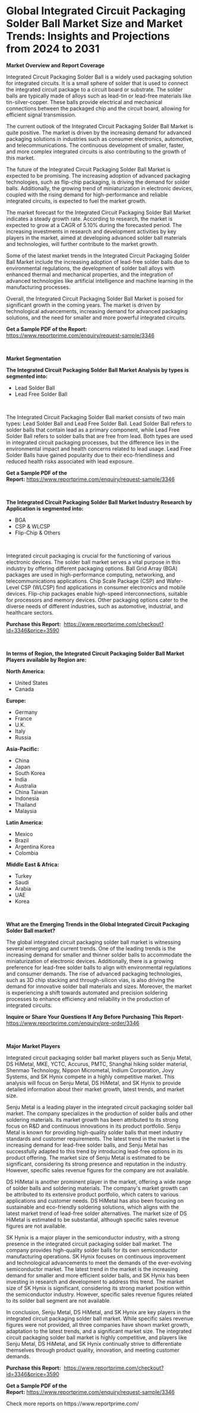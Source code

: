 <p><h1>Global Integrated Circuit Packaging Solder Ball Market Size and Market Trends: Insights and Projections from 2024 to 2031</h1></p><p><strong>Market Overview and Report Coverage</strong></p>
<p><p>Integrated Circuit Packaging Solder Ball is a widely used packaging solution for integrated circuits. It is a small sphere of solder that is used to connect the integrated circuit package to a circuit board or substrate. The solder balls are typically made of alloys such as lead-tin or lead-free materials like tin-silver-copper. These balls provide electrical and mechanical connections between the packaged chip and the circuit board, allowing for efficient signal transmission.</p><p>The current outlook of the Integrated Circuit Packaging Solder Ball Market is quite positive. The market is driven by the increasing demand for advanced packaging solutions in industries such as consumer electronics, automotive, and telecommunications. The continuous development of smaller, faster, and more complex integrated circuits is also contributing to the growth of this market.</p><p>The future of the Integrated Circuit Packaging Solder Ball Market is expected to be promising. The increasing adoption of advanced packaging technologies, such as flip-chip packaging, is driving the demand for solder balls. Additionally, the growing trend of miniaturization in electronic devices, coupled with the rising demand for high-performance and reliable integrated circuits, is expected to fuel the market growth.</p><p>The market forecast for the Integrated Circuit Packaging Solder Ball Market indicates a steady growth rate. According to research, the market is expected to grow at a CAGR of 5.10% during the forecasted period. The increasing investments in research and development activities by key players in the market, aimed at developing advanced solder ball materials and technologies, will further contribute to the market growth.</p><p>Some of the latest market trends in the Integrated Circuit Packaging Solder Ball Market include the increasing adoption of lead-free solder balls due to environmental regulations, the development of solder ball alloys with enhanced thermal and mechanical properties, and the integration of advanced technologies like artificial intelligence and machine learning in the manufacturing processes.</p><p>Overall, the Integrated Circuit Packaging Solder Ball Market is poised for significant growth in the coming years. The market is driven by technological advancements, increasing demand for advanced packaging solutions, and the need for smaller and more powerful integrated circuits.</p></p>
<p><strong>Get a Sample PDF of the Report:</strong> <a href="https://www.reportprime.com/enquiry/request-sample/3346">https://www.reportprime.com/enquiry/request-sample/3346</a></p>
<p>&nbsp;</p>
<p><strong>Market Segmentation</strong></p>
<p><strong>The Integrated Circuit Packaging Solder Ball Market Analysis by types is segmented into:</strong></p>
<p><ul><li>Lead Solder Ball</li><li>Lead Free Solder Ball</li></ul></p>
<p>&nbsp;</p>
<p><p>The Integrated Circuit Packaging Solder Ball market consists of two main types: Lead Solder Ball and Lead Free Solder Ball. Lead Solder Ball refers to solder balls that contain lead as a primary component, while Lead Free Solder Ball refers to solder balls that are free from lead. Both types are used in integrated circuit packaging processes, but the difference lies in the environmental impact and health concerns related to lead usage. Lead Free Solder Balls have gained popularity due to their eco-friendliness and reduced health risks associated with lead exposure.</p></p>
<p><strong>Get a Sample PDF of the Report:</strong>&nbsp;<a href="https://www.reportprime.com/enquiry/request-sample/3346">https://www.reportprime.com/enquiry/request-sample/3346</a></p>
<p>&nbsp;</p>
<p><strong>The Integrated Circuit Packaging Solder Ball Market Industry Research by Application is segmented into:</strong></p>
<p><ul><li>BGA</li><li>CSP & WLCSP</li><li>Flip-Chip & Others</li></ul></p>
<p>&nbsp;</p>
<p><p>Integrated circuit packaging is crucial for the functioning of various electronic devices. The solder ball market serves a vital purpose in this industry by offering different packaging options. Ball Grid Array (BGA) packages are used in high-performance computing, networking, and telecommunications applications. Chip Scale Package (CSP) and Wafer-Level CSP (WLCSP) find applications in consumer electronics and mobile devices. Flip-chip packages enable high-speed interconnections, suitable for processors and memory devices. Other packaging options cater to the diverse needs of different industries, such as automotive, industrial, and healthcare sectors.</p></p>
<p><strong>Purchase this Report:</strong>&nbsp; <a href="https://www.reportprime.com/checkout?id=3346&price=3590">https://www.reportprime.com/checkout?id=3346&price=3590</a></p>
<p>&nbsp;</p>
<p><strong>In terms of Region, the Integrated Circuit Packaging Solder Ball Market Players available by Region are:</strong></p>
<p>
    <p> <strong> North America: </strong>
        <ul>
            <li>United States</li>
            <li>Canada</li>
        </ul>
        </p> 
    <p> <strong> Europe: </strong>
        <ul>
            <li>Germany</li>
            <li>France</li>
            <li>U.K.</li>
            <li>Italy</li>
            <li>Russia</li>
        </ul>
        </p> 
    <p> <strong> Asia-Pacific: </strong>
        <ul>
            <li>China</li>
            <li>Japan</li>
            <li>South Korea</li>
            <li>India</li>
            <li>Australia</li>
            <li>China Taiwan</li>
            <li>Indonesia</li>
            <li>Thailand</li>
            <li>Malaysia</li>
        </ul>
        </p> 
    <p> <strong> Latin America: </strong>
        <ul>
            <li>Mexico</li>
            <li>Brazil</li>
            <li>Argentina Korea</li>
            <li>Colombia</li>
        </ul>
        </p> 
    <p> <strong> Middle East & Africa: </strong>
        <ul>
            <li>Turkey</li>
            <li>Saudi</li>
            <li>Arabia</li>
            <li>UAE</li>
            <li>Korea</li>
        </ul>
    </p>
    </p>
<p>&nbsp;</p>
<p><strong>What are the Emerging Trends in the Global Integrated Circuit Packaging Solder Ball market?</strong></p>
<p><p>The global integrated circuit packaging solder ball market is witnessing several emerging and current trends. One of the leading trends is the increasing demand for smaller and thinner solder balls to accommodate the miniaturization of electronic devices. Additionally, there is a growing preference for lead-free solder balls to align with environmental regulations and consumer demands. The rise of advanced packaging technologies, such as 3D chip stacking and through-silicon vias, is also driving the demand for innovative solder ball materials and sizes. Moreover, the market is experiencing a shift towards automated and precision soldering processes to enhance efficiency and reliability in the production of integrated circuits.</p></p>
<p><strong>Inquire or Share Your Questions If Any Before Purchasing This Report</strong>- <a href="https://www.reportprime.com/enquiry/pre-order/3346">https://www.reportprime.com/enquiry/pre-order/3346</a></p>
<p>&nbsp;</p>
<p><strong>Major Market Players</strong></p>
<p><p>Integrated circuit packaging solder ball market players such as Senju Metal, DS HiMetal, MKE, YCTC, Accurus, PMTC, Shanghai hiking solder material, Shenmao Technology, Nippon Micrometal, Indium Corporation, Jovy Systems, and SK Hynix compete in a highly competitive market. This analysis will focus on Senju Metal, DS HiMetal, and SK Hynix to provide detailed information about their market growth, latest trends, and market size.</p><p>Senju Metal is a leading player in the integrated circuit packaging solder ball market. The company specializes in the production of solder balls and other soldering materials. Its market growth has been attributed to its strong focus on R&D and continuous innovations in its product portfolio. Senju Metal is known for providing high-quality solder balls that meet industry standards and customer requirements. The latest trend in the market is the increasing demand for lead-free solder balls, and Senju Metal has successfully adapted to this trend by introducing lead-free options in its product offering. The market size of Senju Metal is estimated to be significant, considering its strong presence and reputation in the industry. However, specific sales revenue figures for the company are not available.</p><p>DS HiMetal is another prominent player in the market, offering a wide range of solder balls and soldering materials. The company's market growth can be attributed to its extensive product portfolio, which caters to various applications and customer needs. DS HiMetal has also been focusing on sustainable and eco-friendly soldering solutions, which aligns with the latest market trend of lead-free solder alternatives. The market size of DS HiMetal is estimated to be substantial, although specific sales revenue figures are not available.</p><p>SK Hynix is a major player in the semiconductor industry, with a strong presence in the integrated circuit packaging solder ball market. The company provides high-quality solder balls for its own semiconductor manufacturing operations. SK Hynix focuses on continuous improvement and technological advancements to meet the demands of the ever-evolving semiconductor market. The latest trend in the market is the increasing demand for smaller and more efficient solder balls, and SK Hynix has been investing in research and development to address this trend. The market size of SK Hynix is significant, considering its strong market position within the semiconductor industry. However, specific sales revenue figures related to its solder ball segment are not available.</p><p>In conclusion, Senju Metal, DS HiMetal, and SK Hynix are key players in the integrated circuit packaging solder ball market. While specific sales revenue figures were not provided, all three companies have shown market growth, adaptation to the latest trends, and a significant market size. The integrated circuit packaging solder ball market is highly competitive, and players like Senju Metal, DS HiMetal, and SK Hynix continually strive to differentiate themselves through product quality, innovation, and meeting customer demands.</p></p>
<p><strong>Purchase this Report:</strong>&nbsp;&nbsp;<a href="https://www.reportprime.com/checkout?id=3346&price=3590">https://www.reportprime.com/checkout?id=3346&price=3590</a></p>
<p></p>
<p><strong>Get a Sample PDF of the Report:</strong>&nbsp;<a href="https://www.reportprime.com/enquiry/request-sample/3346">https://www.reportprime.com/enquiry/request-sample/3346</a></p>
<p>Check more reports on https://www.reportprime.com/</p>